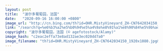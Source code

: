 ```yaml
---
layout: post
title:  "波尔多葡萄园，法国"
date:   "2020-09-16 16:00:00 +0800"
image_url: "http://cn.bing.com/th?id=OHR.MistyVineyard_ZH-CN7642034150_1920x1080.jpg&rf=LaDigue_1920x1080.jpg&pid=hp"
link: "/search?q=%e6%b3%a2%e5%b0%94%e5%a4%9a%e8%91%a1%e8%90%84%e5%9b%ad&form=hpcapt&mkt=zh-cn"
copyright: "波尔多葡萄园，法国 (© agefotostock/Alamy)"
image_hash: "c2eac2effa73e8ad132ae3ec020dd7a0"
image_filename: "th?id=OHR.MistyVineyard_ZH-CN7642034150_1920x1080.jpg&rf=LaDigue_1920x1080.jpg&pid=hp"
---
```

